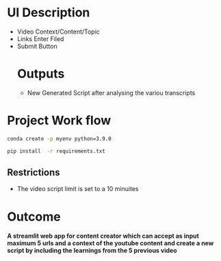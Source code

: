 # UI Description

* Video Context/Content/Topic
* Links Enter Filed
* Submit Button 
    # Outputs
    * New Generated Script after analysing the variou transcripts

# Project Work flow

```bash
conda create -p myenv python=3.9.0
```

```bash
pip install  -r requirements.txt
```

## Restrictions
* The video script limit is set to a 10 minuites

# Outcome
#### A streamlit web app for content creator which can accept as input maximum 5 urls and a context of the youtube content and create a new script by including the learnings from the 5 previous video


